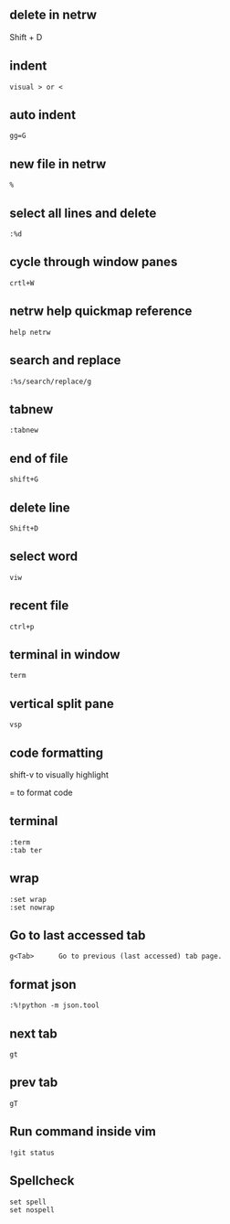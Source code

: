 ## delete in netrw
Shift + D

## indent
`visual > or <` 

## auto indent
`gg=G`

## new file in netrw
`%`

## select all lines and delete
`:%d`

## cycle through window panes
`crtl+W`

## netrw help quickmap reference
`help netrw`

## search and replace
`:%s/search/replace/g`

## tabnew
`:tabnew`

## end of file
`shift+G`

## delete line
`Shift+D`

## select word
`viw`

## recent file 
`ctrl+p`

## terminal in window
`term`

## vertical split pane
`vsp`

## code formatting
shift-v to visually highlight

= to format code

## terminal
```
:term
:tab ter
```

## wrap
```
:set wrap
:set nowrap
```

## Go to last accessed tab
```
g<Tab>		Go to previous (last accessed) tab page.
```

## format json
```
:%!python -m json.tool
```
## next tab
`gt`

## prev tab
`gT`

## Run command inside vim
`!git status`

## Spellcheck
```
set spell
set nospell
```
